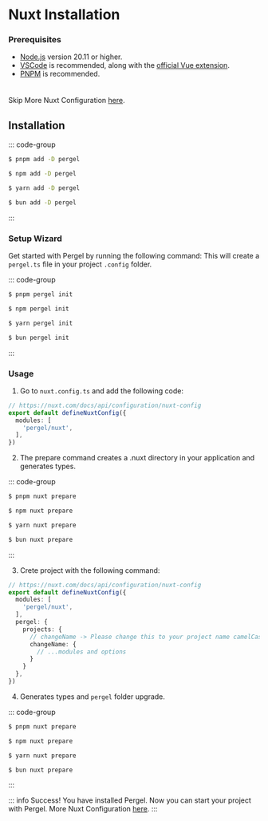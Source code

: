 # Nuxt Installation

### Prerequisites

- [Node.js](https://nodejs.org/) version 20.11 or higher.
- [VSCode](https://code.visualstudio.com/) is recommended, along with the [official Vue extension](https://marketplace.visualstudio.com/items?itemName=Vue.volar).
- [PNPM](https://pnpm.io/) is recommended.

<div class="tip custom-block" style="padding-top: 8px">

Skip More Nuxt Configuration [here](../nuxt/nuxt-config).

</div>

## Installation

::: code-group

```sh [pnpm]
$ pnpm add -D pergel
```

```sh [npm]
$ npm add -D pergel
```

```sh [yarn]
$ yarn add -D pergel
```

```sh [bun]
$ bun add -D pergel
```

:::


### Setup Wizard

Get started with Pergel by running the following command: 
This will create a `pergel.ts` file in your project `.config` folder.

::: code-group

```sh [pnpm]
$ pnpm pergel init
```

```sh [npm]
$ npm pergel init
```

```sh [yarn]
$ yarn pergel init
```

```sh [bun]
$ bun pergel init
```

:::


### Usage

1. Go to `nuxt.config.ts` and add the following code:

```ts twoslash [nuxt.config.ts] {4}
// https://nuxt.com/docs/api/configuration/nuxt-config
export default defineNuxtConfig({
  modules: [
    'pergel/nuxt',
  ],
})
```

2. The prepare command creates a .nuxt directory in your application and generates types.

::: code-group

```sh [pnpm]
$ pnpm nuxt prepare
```

```sh [npm]
$ npm nuxt prepare
```

```sh [yarn]
$ yarn nuxt prepare
```

```sh [bun]
$ bun nuxt prepare
```

:::

3. Crete project with the following command:


```ts twoslash [nuxt.config.ts] {6-13}
// https://nuxt.com/docs/api/configuration/nuxt-config
export default defineNuxtConfig({
  modules: [
    'pergel/nuxt',
  ],
  pergel: {
    projects: {
      // changeName -> Please change this to your project name camelCase
      changeName: {
        // ...modules and options
      }
    }
  },
})
```

4. Generates types and `pergel` folder upgrade.


::: code-group

```sh [pnpm]
$ pnpm nuxt prepare
```

```sh [npm]
$ npm nuxt prepare
```

```sh [yarn]
$ yarn nuxt prepare
```

```sh [bun]
$ bun nuxt prepare
```

:::

::: info
Success! You have installed Pergel. Now you can start your project with Pergel.
More Nuxt Configuration [here](../nuxt/nuxt-config).
:::
